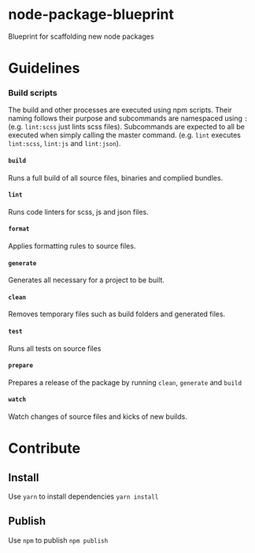 # node-package-blueprint
Blueprint for scaffolding new node packages

# Guidelines

### Build scripts

The build and other processes are executed using npm scripts. Their naming follows their purpose and subcommands are namespaced using `:` (e.g. `lint:scss` just lints scss files). Subcommands are expected to all be executed when simply calling the master command. (e.g. `lint` executes `lint:scss`, `lint:js` and `lint:json`).

#### `build`
Runs a full build of all source files, binaries and complied bundles.

#### `lint`
Runs code linters for scss, js and json files.

#### `format`
Applies formatting rules to source files.

#### `generate`
Generates all necessary for a project to be built.

#### `clean`
Removes temporary files such as build folders and generated files.

#### `test`
Runs all tests on source files

#### `prepare`
Prepares a release of the package by running `clean`, `generate` and `build`

#### `watch`
Watch changes of source files and kicks of new builds.


# Contribute

## Install
Use `yarn` to install dependencies
```yarn install```

## Publish
Use `npm` to publish
```npm publish```
